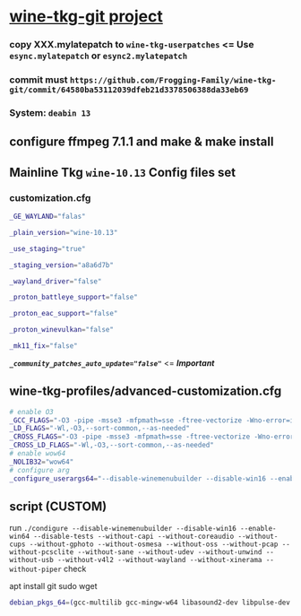 # [wine-tkg-git project](https://github.com/Frogging-Family/wine-tkg-git)

### copy XXX.mylatepatch to ```wine-tkg-userpatches``` <= Use ```esync.mylatepatch``` or ```esync2.mylatepatch```

### commit must ```https://github.com/Frogging-Family/wine-tkg-git/commit/64580ba53112039dfeb21d3378506388da33eb69``` 

### System: ```deabin 13```

## configure ffmpeg 7.1.1 and make & make install

## Mainline Tkg ```wine-10.13``` Config files set

### customization.cfg

```bash
_GE_WAYLAND="falas" 

_plain_version="wine-10.13" 

_use_staging="true" 

_staging_version="a8a6d7b"

_wayland_driver="false"

_proton_battleye_support="false" 

_proton_eac_support="false"

_proton_winevulkan="false"

_mk11_fix="false"
```

***```_community_patches_auto_update="false"```*** <= ***Important***

## wine-tkg-profiles/advanced-customization.cfg

```bash
# enable O3
_GCC_FLAGS="-O3 -pipe -msse3 -mfpmath=sse -ftree-vectorize -Wno-error=implicit-function-declaration -Wno-error=incompatible-pointer-types"
_LD_FLAGS="-Wl,-O3,--sort-common,--as-needed"
_CROSS_FLAGS="-O3 -pipe -msse3 -mfpmath=sse -ftree-vectorize -Wno-error=implicit-function-declaration -Wno-error=incompatible-pointer-types"
_CROSS_LD_FLAGS="-Wl,-O3,--sort-common,--as-needed"
# enable wow64
_NOLIB32="wow64"
# configure arg
_configure_userargs64="--disable-winemenubuilder --disable-win16 --enable-win64 --disable-tests --without-capi --without-coreaudio --without-cups --without-gphoto --without-osmesa --without-oss --without-pcap --without-pcsclite --without-sane --without-udev --without-unwind --without-usb --without-v4l2 --without-wayland --without-xinerama --without-piper"
```

## script (CUSTOM)

run ```./condigure --disable-winemenubuilder --disable-win16 --enable-win64 --disable-tests --without-capi --without-coreaudio --without-cups --without-gphoto --without-osmesa --without-oss --without-pcap --without-pcsclite --without-sane --without-udev --without-unwind --without-usb --without-v4l2 --without-wayland --without-xinerama --without-piper``` check

apt install git sudo wget

```bash
debian_pkgs_64=(gcc-multilib gcc-mingw-w64 libasound2-dev libpulse-dev libdbus-1-dev libfontconfig-dev libfreetype-dev libgnutls28-dev libgl-dev libunwind-dev libx11-dev libxcomposite-dev libxcursor-dev libxfixes-dev libxrandr-dev libxrender-dev libxext-dev libwayland-bin libwayland-dev libegl-dev libwayland-dev libxkbcommon-dev libxkbregistry-dev libgstreamer1.0-dev libgstreamer-plugins-base1.0-dev libosmesa6-dev libsdl2-dev libudev-dev libvulkan-dev libcapi20-dev libcups2-dev libgphoto2-dev libsane-dev libkrb5-dev samba-dev ocl-icd-opencl-dev libpcap-dev libusb-1.0-0-dev libv4l-dev libxxf86vm-dev libxinerama-dev gettext bison flex libgcrypt20-dev)
```
